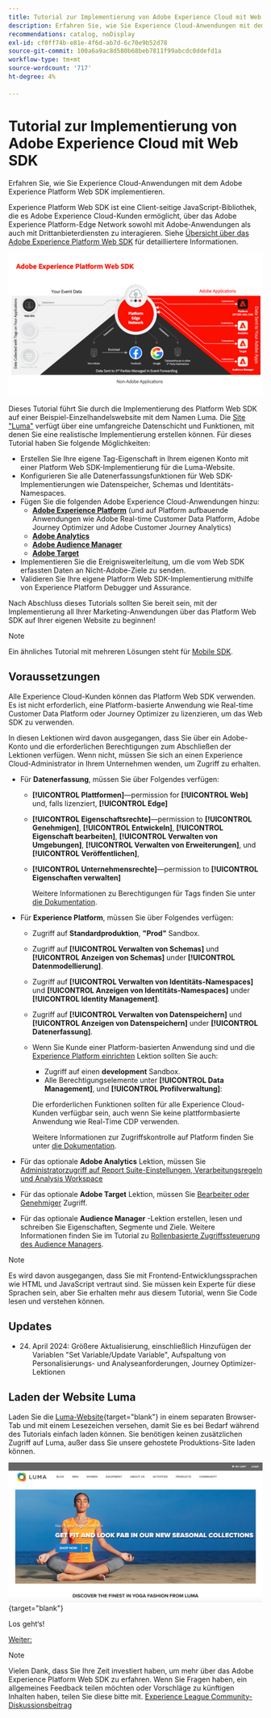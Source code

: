```yaml
---
title: Tutorial zur Implementierung von Adobe Experience Cloud mit Web SDK
description: Erfahren Sie, wie Sie Experience Cloud-Anwendungen mit dem Adobe Experience Platform Web SDK implementieren.
recommendations: catalog, noDisplay
exl-id: cf0ff74b-e81e-4f6d-ab7d-6c70e9b52d78
source-git-commit: 100a6a9ac8d580b68beb7811f99abcdc0ddefd1a
workflow-type: tm+mt
source-wordcount: '717'
ht-degree: 4%

---
```


# Tutorial zur Implementierung von Adobe Experience Cloud mit Web SDK

Erfahren Sie, wie Sie Experience Cloud-Anwendungen mit dem Adobe Experience Platform Web SDK implementieren.

Experience Platform Web SDK ist eine Client-seitige JavaScript-Bibliothek, die es Adobe Experience Cloud-Kunden ermöglicht, über das Adobe Experience Platform-Edge Network sowohl mit Adobe-Anwendungen als auch mit Drittanbieterdiensten zu interagieren. Siehe [Übersicht über das Adobe Experience Platform Web SDK](https://experienceleague.adobe.com/docs/experience-platform/edge/home.html?lang=de) für detailliertere Informationen.

![Experience Platform Web SDK-Architektur](assets/dc-websdk.png)

Dieses Tutorial führt Sie durch die Implementierung des Platform Web SDK auf einer Beispiel-Einzelhandelswebsite mit dem Namen Luma. Die [Site &quot;Luma&quot;](https://luma.enablementadobe.com/content/luma/us/en.html) verfügt über eine umfangreiche Datenschicht und Funktionen, mit denen Sie eine realistische Implementierung erstellen können. Für dieses Tutorial haben Sie folgende Möglichkeiten:

* Erstellen Sie Ihre eigene Tag-Eigenschaft in Ihrem eigenen Konto mit einer Platform Web SDK-Implementierung für die Luma-Website.
* Konfigurieren Sie alle Datenerfassungsfunktionen für Web SDK-Implementierungen wie Datenspeicher, Schemas und Identitäts-Namespaces.
* Fügen Sie die folgenden Adobe Experience Cloud-Anwendungen hinzu:
   * **[Adobe Experience Platform](setup-experience-platform.md)** (und auf Platform aufbauende Anwendungen wie Adobe Real-time Customer Data Platform, Adobe Journey Optimizer und Adobe Customer Journey Analytics)
   * **[Adobe Analytics](setup-analytics.md)**
   * **[Adobe Audience Manager](setup-audience-manager.md)**
   * **[Adobe Target](setup-target.md)**
* Implementieren Sie die Ereignisweiterleitung, um die vom Web SDK erfassten Daten an Nicht-Adobe-Ziele zu senden.
* Validieren Sie Ihre eigene Platform Web SDK-Implementierung mithilfe von Experience Platform Debugger und Assurance.

Nach Abschluss dieses Tutorials sollten Sie bereit sein, mit der Implementierung all Ihrer Marketing-Anwendungen über das Platform Web SDK auf Ihrer eigenen Website zu beginnen!


>[!NOTE]
>
>Ein ähnliches Tutorial mit mehreren Lösungen steht für [Mobile SDK](../tutorial-mobile-sdk/overview.md).

## Voraussetzungen

Alle Experience Cloud-Kunden können das Platform Web SDK verwenden. Es ist nicht erforderlich, eine Platform-basierte Anwendung wie Real-time Customer Data Platform oder Journey Optimizer zu lizenzieren, um das Web SDK zu verwenden.

In diesen Lektionen wird davon ausgegangen, dass Sie über ein Adobe-Konto und die erforderlichen Berechtigungen zum Abschließen der Lektionen verfügen. Wenn nicht, müssen Sie sich an einen Experience Cloud-Administrator in Ihrem Unternehmen wenden, um Zugriff zu erhalten.

* Für **Datenerfassung**, müssen Sie über Folgendes verfügen:
   * **[!UICONTROL Plattformen]**—permission for **[!UICONTROL Web]** und, falls lizenziert, **[!UICONTROL Edge]**
   * **[!UICONTROL Eigenschaftsrechte]**—permission to **[!UICONTROL Genehmigen]**, **[!UICONTROL Entwickeln]**, **[!UICONTROL Eigenschaft bearbeiten]**, **[!UICONTROL Verwalten von Umgebungen]**, **[!UICONTROL Verwalten von Erweiterungen]**, und **[!UICONTROL Veröffentlichen]**,
   * **[!UICONTROL Unternehmensrechte]**—permission to **[!UICONTROL Eigenschaften verwalten]**

     Weitere Informationen zu Berechtigungen für Tags finden Sie unter [die Dokumentation](https://experienceleague.adobe.com/docs/experience-platform/tags/admin/user-permissions.html?lang=de).

* Für **Experience Platform**, müssen Sie über Folgendes verfügen:

   * Zugriff auf **Standardproduktion**, **&quot;Prod&quot;** Sandbox.
   * Zugriff auf **[!UICONTROL Verwalten von Schemas]** und **[!UICONTROL Anzeigen von Schemas]** under **[!UICONTROL Datenmodellierung]**.
   * Zugriff auf **[!UICONTROL Verwalten von Identitäts-Namespaces]** und **[!UICONTROL Anzeigen von Identitäts-Namespaces]** under **[!UICONTROL Identity Management]**.
   * Zugriff auf **[!UICONTROL Verwalten von Datenspeichern]** und **[!UICONTROL Anzeigen von Datenspeichern]** under **[!UICONTROL Datenerfassung]**.
   * Wenn Sie Kunde einer Platform-basierten Anwendung sind und die [Experience Platform einrichten](setup-experience-platform.md) Lektion sollten Sie auch:
      * Zugriff auf einen **development** Sandbox.
      * Alle Berechtigungselemente unter **[!UICONTROL Data Management]**, und **[!UICONTROL Profilverwaltung]**:

     Die erforderlichen Funktionen sollten für alle Experience Cloud-Kunden verfügbar sein, auch wenn Sie keine plattformbasierte Anwendung wie Real-Time CDP verwenden.

     Weitere Informationen zur Zugriffskontrolle auf Platform finden Sie unter [die Dokumentation](https://experienceleague.adobe.com/docs/experience-platform/access-control/home.html?lang=de).

* Für das optionale **Adobe Analytics** Lektion, müssen Sie [Administratorzugriff auf Report Suite-Einstellungen, Verarbeitungsregeln und Analysis Workspace](https://experienceleague.adobe.com/docs/analytics/admin/admin-console/home.html)

* Für das optionale **Adobe Target** Lektion, müssen Sie [Bearbeiter oder Genehmiger](https://experienceleague.adobe.com/docs/target/using/administer/manage-users/enterprise/properties-overview.html#section_8C425E43E5DD4111BBFC734A2B7ABC80) Zugriff.

* Für das optionale **Audience Manager** -Lektion erstellen, lesen und schreiben Sie Eigenschaften, Segmente und Ziele. Weitere Informationen finden Sie im Tutorial zu [Rollenbasierte Zugriffssteuerung des Audience Managers](https://experienceleague.adobe.com/docs/audience-manager-learn/tutorials/setup-and-admin/user-management/setting-permissions-with-role-based-access-control.html?lang=en).


>[!NOTE]
>
>Es wird davon ausgegangen, dass Sie mit Frontend-Entwicklungssprachen wie HTML und JavaScript vertraut sind. Sie müssen kein Experte für diese Sprachen sein, aber Sie erhalten mehr aus diesem Tutorial, wenn Sie Code lesen und verstehen können.

## Updates

* 24. April 2024: Größere Aktualisierung, einschließlich Hinzufügen der Variablen &quot;Set Variable/Update Variable&quot;, Aufspaltung von Personalisierungs- und Analyseanforderungen, Journey Optimizer-Lektionen

## Laden der Website Luma

Laden Sie die [Luma-Website](https://luma.enablementadobe.com/content/luma/us/en.html){target="blank"} in einem separaten Browser-Tab und mit einem Lesezeichen versehen, damit Sie es bei Bedarf während des Tutorials einfach laden können. Sie benötigen keinen zusätzlichen Zugriff auf Luma, außer dass Sie unsere gehostete Produktions-Site laden können.

[![Luma-Website](assets/old-overview-luma.png)](https://luma.enablementadobe.com/content/luma/us/en.html){target="blank"}

Los geht‘s!

[Weiter: ](configure-schemas.md)

>[!NOTE]
>
>Vielen Dank, dass Sie Ihre Zeit investiert haben, um mehr über das Adobe Experience Platform Web SDK zu erfahren. Wenn Sie Fragen haben, ein allgemeines Feedback teilen möchten oder Vorschläge zu künftigen Inhalten haben, teilen Sie diese bitte mit. [Experience League Community-Diskussionsbeitrag](https://experienceleaguecommunities.adobe.com/t5/adobe-experience-platform-launch/tutorial-discussion-implement-adobe-experience-cloud-with-web/td-p/444996)
